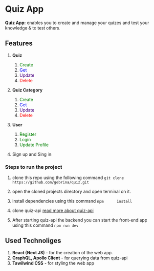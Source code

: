 # Quiz App

<p>
 <b>Quiz App:</b> enables you to create and manage your quizes and test your knowledge & to test others.
</p>

## Features

1. **Quiz**

   1. <span style="color:green">Create</span>
   2. <span style="color:blue">Get</span>
   3. <span style="color:indigo">Update</span>
   4. <span style="color:red">Delete</span>

2. **Quiz Category**

   1. <span style="color:green">Create</span>
   2. <span style="color:blue">Get</span>
   3. <span style="color:indigo">Update</span>
   4. <span style="color:red">Delete</span>

3. **User**

   1. <span style="color:green">Register</span>
   2. <span style="color:green">Login </span>
   3. <span style="color:green">Update Profile</span>

4. Sign up and Sing in

### Steps to run the project

1. clone this repo using the following command
   `git clone https://github.com/gebrina/quiz.git`

2. open the cloned projects directory and open terminal on it.

3. install dependencies using this command `npm      install`

4. clone quiz-api [read more about quiz-api](https://github.com/gebrina/quiz-api.git)

5. After starting quiz-api the backend you can start the front-end app using this command `npm run dev`

## Used Technoliges

1. **React (Next JS)** - for the creation of the web app.
2. **GraphQL, Apollo Client** - for querying data from quiz-api
3. **Tawilwind CSS** - for styling the web app
